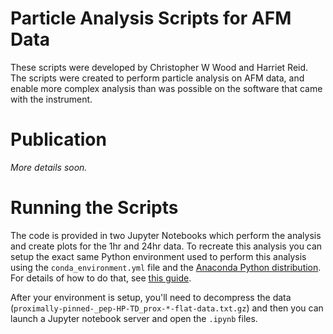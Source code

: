 # Particle Analysis Scripts for AFM Data

These scripts were developed by Christopher W Wood and Harriet Reid. The scripts were
created to perform particle analysis on AFM data, and enable more complex analysis than
was possible on the software that came with the instrument.

# Publication

_More details soon._

# Running the Scripts

The code is provided in two Jupyter Notebooks which perform the analysis and create
plots for the 1hr and 24hr data. To recreate this analysis you can setup the exact same
Python environment used to perform this analysis using the `conda_environment.yml` file
and the [Anaconda Python distribution](https://www.anaconda.com/products/individual).
For details of how to do that, see [this guide](https://docs.conda.io/projects/conda/en/latest/user-guide/tasks/manage-environments.html#creating-an-environment-from-an-environment-yml-file).

After your environment is setup, you'll need to decompress the data
(`proximally-pinned-_pep-HP-TD_prox-*-flat-data.txt.gz`) and then you can launch a
Jupyter notebook server and open the `.ipynb` files.
